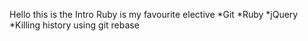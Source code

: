 Hello this is the Intro
Ruby is my favourite elective
*Git 
*Ruby 
*jQuery
*Killing history using git rebase
